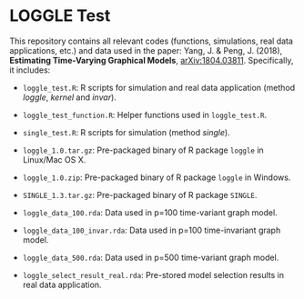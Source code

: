 # LOGGLE Test

This repository contains all relevant codes (functions, simulations, real data applications, etc.) and data used in the paper: Yang, J. & Peng, J. (2018), **Estimating Time-Varying Graphical Models**, [arXiv:1804.03811](https://arxiv.org/abs/1804.03811). Specifically, it includes:

* `loggle_test.R`: R scripts for simulation and real data application (method *loggle*, *kernel* and *invar*).

* `loggle_test_function.R`: Helper functions used in `loggle_test.R`.

* `single_test.R`: R scripts for simulation (method *single*).

* `loggle_1.0.tar.gz`: Pre-packaged binary of R package `loggle` in Linux/Mac OS X.

* `loggle_1.0.zip`: Pre-packaged binary of R package `loggle` in Windows.

* `SINGLE_1.3.tar.gz`: Pre-packaged binary of R package `SINGLE`.

* `loggle_data_100.rda`: Data used in p=100 time-variant graph model.

* `loggle_data_100_invar.rda`: Data used in p=100 time-invariant graph model.

* `loggle_data_500.rda`: Data used in p=500 time-variant graph model.

* `loggle_select_result_real.rda`: Pre-stored model selection results in real data application.